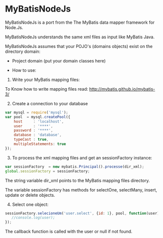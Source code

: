 MyBatisNodeJs
=============

MyBatisNodeJs is a port from the The MyBatis data mapper framework for Node.Js.

MyBatisNodeJs understands the same xml files as input like MyBatis Java.

MyBatisNodeJs assumes that your POJO's (domains objects) exist on the directory domain:

- Project
   domain (put your domain classes here)

* How to use:

1) Write your MyBatis mapping files:

To Know how to write mapping files read: 
http://mybatis.github.io/mybatis-3/

2) Create a connection to your database

```javascript
var mysql = require('mysql');
var pool  = mysql.createPool({
    host     : 'localhost',
    user     : '****',
    password : '****',
    database : 'database',
    typeCast : true,
    multipleStatements: true
});
```

3) To process the xml mapping files and get an sessionFactory instance:

```javascript
var sessionFactory  = new mybatis.Principal().processe(dir_xml);
global.sessionFactory = sessionFactory;
```

The string variable dir_xml points to the MyBatis mapping files directory.

The variable sessionFactory has methods for selectOne, selectMany, insert, update or delete objects.

4) Select one object:

```javascript
sessionFactory.selecioneUm('user.select', {id: 1}, pool, function(user) {
   //console.log(user);
});
```

The callback function is called with the user or null if not found.
